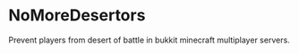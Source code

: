 NoMoreDesertors
===============

Prevent players from desert of battle in bukkit minecraft multiplayer servers.